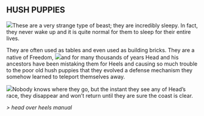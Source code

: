 ## HUSH PUPPIES

![](texture-hushPuppy?float-right)These are a very strange type of beast; they are incredibly 
sleepy. In fact, they never wake up and it is quite normal for them to sleep for 
their entire lives.

They are often used as tables and even used as building bricks. 
They are a native of Freedom, ![](texture-head.walking.right.2?clear-both)and for many thousands of years Head and his ancestors 
have been mistaking them for Heels and causing so much trouble to the poor old hush
puppies that they evolved a defense mechanism they somehow learned to teleport
themselves away.

![](texture-animated-bubbles.white?float-right&clear-both)Nobody knows where they go, but
the instant they see any of Head’s race, they disappear and won’t return until they are sure the coast is
clear.

*> head over heels manual*
